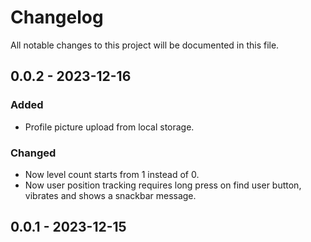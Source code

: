 # Changelog
All notable changes to this project will be documented in this file.


## 0.0.2 - 2023-12-16

### Added
- Profile picture upload from local storage.

### Changed
- Now level count starts from 1 instead of 0.
- Now user position tracking requires long press on find user button, vibrates and shows a snackbar message.


## 0.0.1 - 2023-12-15